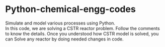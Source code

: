 # Python-chemical-engg-codes
Simulate and model various processes using Python.   
   In this code, we are solving a CSTR reactor problem. Follow the comments to know the details. Once you understood how CSTR model is solved, you can Solve any reactor by doing 
needed changes in code.
